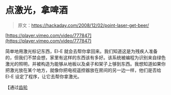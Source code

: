 # 点激光，拿啤酒

> 原文：<https://hackaday.com/2008/12/02/point-laser-get-beer/>

[https://player.vimeo.com/video/777847](https://player.vimeo.com/video/777847)

简单地用激光标记东西，El-E 就会去帮你拿回来。我们知道这是为残疾人准备的，但我们不禁会想，家里有这样的东西该有多好。该系统被编程为识别来自绿色激光的照明，并被构造为能够从地板以及桌子和架子上够到东西。我想知道如果你把激光放在某个地方，就像你把电视遥控器放在房间的另一边一样，他们是否给 El-E 设定了程序，让它去帮你拿激光。

【通过[齿轮](http://www.gearlog.com/2008/12/ele_robot_fetches_anything_on.php)